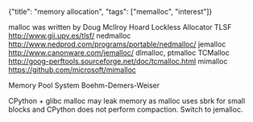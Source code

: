{"title": "memory allocation", "tags": ["memalloc", "interest"]}

malloc was written by Doug Mcllroy
Hoard
Lockless Allocator
TLSF http://www.gii.upv.es/tlsf/
nedmalloc http://www.nedprod.com/programs/portable/nedmalloc/
jemalloc http://www.canonware.com/jemalloc/
dlmalloc, ptmalloc
TCMalloc http://goog-perftools.sourceforge.net/doc/tcmalloc.html
mimalloc https://github.com/microsoft/mimalloc

Memory Pool System
Boehm-Demers-Weiser

CPython + glibc malloc may leak memory as malloc uses sbrk for small blocks and
CPython does not perform compaction. Switch to jemalloc.

